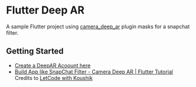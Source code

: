 # Flutter Deep AR

A sample Flutter project using [camera_deep_ar](https://pub.dev/packages/camera_deep_ar) plugin masks for a snapchat filter.

## Getting Started

- [Create a DeepAR Acoount here](https://developer.deepar.ai/)
- [Build App like SnapChat Filter - Camera Deep AR | Flutter Tutorial](https://www.youtube.com/watch?v=xs6lHOUrP0o) Credits to [LetCode with Koushik](https://www.youtube.com/channel/UCNcnqL0P17hISKlOxTjkJ0g)
